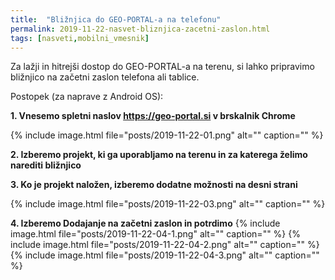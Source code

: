 ```yaml
---
title:  "Bližnjica do GEO-PORTAL-a na telefonu"
permalink: 2019-11-22-nasvet-bliznjica-zacetni-zaslon.html
tags: [nasveti,mobilni_vmesnik]
---
```


Za lažji in hitrejši dostop do GEO-PORTAL-a na terenu, si lahko pripravimo bližnjico na začetni zaslon telefona
ali tablice.

Postopek (za naprave z Android OS):

**1. Vnesemo spletni naslov https://geo-portal.si v brskalnik Chrome**

{% include image.html file="posts/2019-11-22-01.png" alt="" caption="" %}

**2. Izberemo projekt, ki ga uporabljamo na terenu in za katerega želimo narediti bližnjico**

**3. Ko je projekt naložen, izberemo dodatne možnosti na desni strani**

{% include image.html file="posts/2019-11-22-03.png" alt="" caption="" %}

**4. Izberemo Dodajanje na začetni zaslon in potrdimo**
{% include image.html file="posts/2019-11-22-04-1.png" alt="" caption="" %}
{% include image.html file="posts/2019-11-22-04-2.png" alt="" caption="" %}
{% include image.html file="posts/2019-11-22-04-3.png" alt="" caption="" %}


